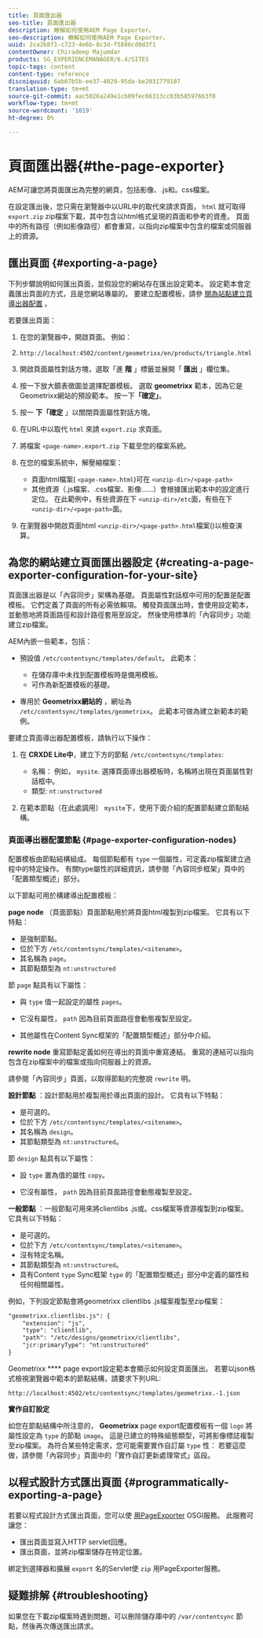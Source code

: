 ```yaml
---
title: 頁面匯出器
seo-title: 頁面匯出器
description: 瞭解如何使用AEM Page Exporter。
seo-description: 瞭解如何使用AEM Page Exporter。
uuid: 2ca2b8f1-c723-4e6b-8c3d-f5886cd0d3f1
contentOwner: Chiradeep Majumdar
products: SG_EXPERIENCEMANAGER/6.4/SITES
topic-tags: content
content-type: reference
discoiquuid: 6ab07b5b-ee37-4029-95da-be2031779107
translation-type: tm+mt
source-git-commit: aac5026a249e1cb09fec66313cc03b58597663f0
workflow-type: tm+mt
source-wordcount: '1019'
ht-degree: 0%

---
```



# 頁面匯出器{#the-page-exporter}

AEM可讓您將頁面匯出為完整的網頁，包括影像、.js和。css檔案。

在設定匯出後，您只需在瀏覽器中以URL中的取代來請求頁面， `html` 就可取得 `export.zip` zip檔案下載，其中包含以html格式呈現的頁面和參考的資產。 頁面中的所有路徑（例如影像路徑）都會重寫，以指向zip檔案中包含的檔案或伺服器上的資源。

## 匯出頁面 {#exporting-a-page}

下列步驟說明如何匯出頁面，並假設您的網站存在匯出設定範本。 設定範本會定義匯出頁面的方式，且是您網站專屬的。 要建立配置模板，請參 [閱為站點建立頁導出器配置](#creating-a-page-exporter-configuration-for-your-site) 。

若要匯出頁面：

1. 在您的瀏覽器中，開啟頁面。 例如：
1. `http://localhost:4502/content/geometrixx/en/products/triangle.html`
1. 開啟頁面屬性對話方塊，選取「進 **階** 」標籤並展開「 **匯出** 」欄位集。

1. 按一下放大鏡表徵圖並選擇配置模板。 選取 **geometrixx** 範本，因為它是Geometrixx網站的預設範本。 按一下&#x200B;**「確定」**。

1. 按一 **下「確定** 」以關閉頁面屬性對話方塊。
1. 在URL中以取代 `html` 來請 `export.zip` 求頁面。

1. 將檔案 `<page-name>.export.zip` 下載至您的檔案系統。

1. 在您的檔案系統中，解壓縮檔案：

   * 頁面html檔案( `<page-name>.html`)可在 `<unzip-dir>/<page-path>`
   * 其他資源（.js檔案、.css檔案、影像……）會根據匯出範本中的設定進行定位。 在此範例中，有些資源在下 `<unzip-dir>/etc`面，有些在下 `<unzip-dir>/<page-path>`面。

1. 在瀏覽器中開啟頁面html `<unzip-dir>/<page-path>.html`檔案()以檢查演算。

## 為您的網站建立頁面匯出器設定 {#creating-a-page-exporter-configuration-for-your-site}

頁面匯出器是以「內容同步」架構為基礎。 頁面屬性對話框中可用的配置是配置模板。 它們定義了頁面的所有必需依賴項。 觸發頁面匯出時，會使用設定範本，並動態地將頁面路徑和設計路徑套用至設定。 然後使用標準的「內容同步」功能建立zip檔案。

AEM內嵌一些範本，包括：

* 預設值 `/etc/contentsync/templates/default`。 此範本：

   * 在儲存庫中未找到配置模板時是備用模板。
   * 可作為新配置模板的基礎。

* 專用於 **Geometrixx網站的** ，網址為 `/etc/contentsync/templates/geometrixx`。 此範本可做為建立新範本的範例。

要建立頁面導出器配置模板，請執行以下操作：

1. 在 **CRXDE Lite中**，建立下方的節點 `/etc/contentsync/templates`:

   * 名稱： 例如， `mysite`. 選擇頁面導出器模板時，名稱將出現在頁面屬性對話框中。
   * 類型: `nt:unstructured`

1. 在範本節點（在此處調用） `mysite`下，使用下面介紹的配置節點建立節點結構。

### 頁面導出器配置節點 {#page-exporter-configuration-nodes}

配置模板由節點結構組成。 每個節點都有 `type` 一個屬性，可定義zip檔案建立過程中的特定操作。 有關type屬性的詳細資訊，請參閱「內容同步框架」頁中的「配置類型概述」部分。

以下節點可用於構建導出配置模板：

**page node** （頁面節點）頁面節點用於將頁面html複製到zip檔案。 它具有以下特點：

* 是強制節點。
* 位於下方 `/etc/contentsync/templates/<sitename>`。
* 其名稱為 `page`。
* 其節點類型為 `nt:unstructured`

節 `page` 點具有以下屬性：

* 與 `type` 值一起設定的屬性 `pages`。

* 它沒有屬性， `path` 因為目前頁面路徑會動態複製至設定。

* 其他屬性在Content Sync框架的「配置類型概述」部分中介紹。

**rewrite node** 重寫節點定義如何在導出的頁面中重寫連結。 重寫的連結可以指向包含在zip檔案中的檔案或指向伺服器上的資源。

請參閱「內容同步」頁面，以取得節點的完整說 `rewrite` 明。

**設計節點** ：設計節點用於複製用於導出頁面的設計。 它具有以下特點：

* 是可選的。
* 位於下方 `/etc/contentsync/templates/<sitename>`。
* 其名稱為 `design`。
* 其節點類型為 `nt:unstructured`。

節 `design` 點具有以下屬性：

* 設 `type` 置為值的屬性 `copy`。

* 它沒有屬性， `path` 因為目前頁面路徑會動態複製至設定。

**一般節點** ：一般節點可用來將clientlibs .js或。css檔案等資源複製到zip檔案。 它具有以下特點：

* 是可選的。
* 位於下方 `/etc/contentsync/templates/<sitename>`。
* 沒有特定名稱。
* 其節點類型為 `nt:unstructured`。
* 具有Content `type` Sync框架 `type` 的「配置類型概述」部分中定義的屬性和任何相關屬性。

例如，下列設定節點會將geometrixx clientlibs .js檔案複製至zip檔案：

```xml
"geometrixx.clientlibs.js": {
    "extension": "js",
    "type": "clientlib",
    "path": "/etc/designs/geometrixx/clientlibs",
    "jcr:primaryType": "nt:unstructured"
}
```

Geometrixx **** page export設定範本會顯示如何設定頁面匯出。 若要以json格式檢視瀏覽器中範本的節點結構，請要求下列URL:

`http://localhost:4502/etc/contentsync/templates/geometrixx.-1.json`

**實作自訂設定**

如您在節點結構中所注意的， **Geometrixx** page export配置模板有一個 `logo` 將屬性設定為 `type` 的節點 `image`。 這是已建立的特殊組態類型，可將影像標誌複製至zip檔案。 為符合某些特定需求，您可能需要實作自訂屬 `type` 性： 若要這麼做，請參閱「內容同步」頁面中的「實作自訂更新處理常式」區段。

## 以程式設計方式匯出頁面 {#programmatically-exporting-a-page}

若要以程式設計方式匯出頁面，您可以使 [用PageExporter](https://helpx.adobe.com/experience-manager/6-4/sites/developing/using/reference-materials/javadoc/index.html?com/day/cq/wcm/contentsync/PageExporter.html) OSGI服務。 此服務可讓您：

* 匯出頁面並寫入HTTP servlet回應。
* 匯出頁面，並將zip檔案儲存在特定位置。

綁定到選擇器和擴展 `export` 名的Servlet使 `zip` 用PageExporter服務。

## 疑難排解 {#troubleshooting}

如果您在下載zip檔案時遇到問題，可以刪除儲存庫中的 `/var/contentsync` 節點，然後再次傳送匯出請求。

